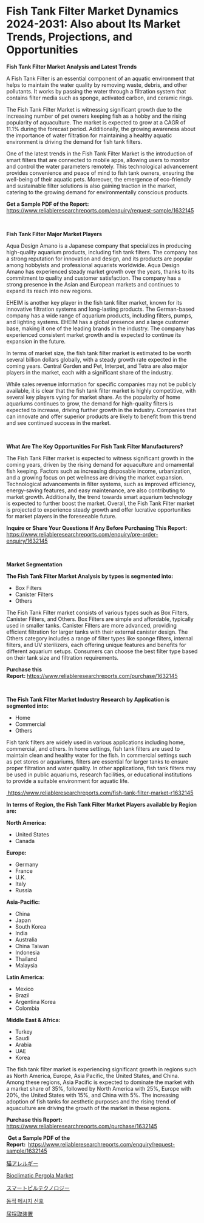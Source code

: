 <p><h1>Fish Tank Filter Market Dynamics 2024-2031: Also about Its Market Trends, Projections, and Opportunities</h1></p><p><strong>Fish Tank Filter Market Analysis and Latest Trends</strong></p>
<p><p>A Fish Tank Filter is an essential component of an aquatic environment that helps to maintain the water quality by removing waste, debris, and other pollutants. It works by passing the water through a filtration system that contains filter media such as sponge, activated carbon, and ceramic rings.</p><p>The Fish Tank Filter Market is witnessing significant growth due to the increasing number of pet owners keeping fish as a hobby and the rising popularity of aquaculture. The market is expected to grow at a CAGR of 11.1% during the forecast period. Additionally, the growing awareness about the importance of water filtration for maintaining a healthy aquatic environment is driving the demand for fish tank filters.</p><p>One of the latest trends in the Fish Tank Filter Market is the introduction of smart filters that are connected to mobile apps, allowing users to monitor and control the water parameters remotely. This technological advancement provides convenience and peace of mind to fish tank owners, ensuring the well-being of their aquatic pets. Moreover, the emergence of eco-friendly and sustainable filter solutions is also gaining traction in the market, catering to the growing demand for environmentally conscious products.</p></p>
<p><strong>Get a Sample PDF of the Report:&nbsp;</strong> <a href="https://www.reliableresearchreports.com/enquiry/request-sample/1632145">https://www.reliableresearchreports.com/enquiry/request-sample/1632145</a></p>
<p>&nbsp;</p>
<p><strong>Fish Tank Filter Major Market Players</strong></p>
<p><p>Aqua Design Amano is a Japanese company that specializes in producing high-quality aquarium products, including fish tank filters. The company has a strong reputation for innovation and design, and its products are popular among hobbyists and professional aquarists worldwide. Aqua Design Amano has experienced steady market growth over the years, thanks to its commitment to quality and customer satisfaction. The company has a strong presence in the Asian and European markets and continues to expand its reach into new regions.</p><p>EHEIM is another key player in the fish tank filter market, known for its innovative filtration systems and long-lasting products. The German-based company has a wide range of aquarium products, including filters, pumps, and lighting systems. EHEIM has a global presence and a large customer base, making it one of the leading brands in the industry. The company has experienced consistent market growth and is expected to continue its expansion in the future.</p><p>In terms of market size, the fish tank filter market is estimated to be worth several billion dollars globally, with a steady growth rate expected in the coming years. Central Garden and Pet, Interpet, and Tetra are also major players in the market, each with a significant share of the industry.</p><p>While sales revenue information for specific companies may not be publicly available, it is clear that the fish tank filter market is highly competitive, with several key players vying for market share. As the popularity of home aquariums continues to grow, the demand for high-quality filters is expected to increase, driving further growth in the industry. Companies that can innovate and offer superior products are likely to benefit from this trend and see continued success in the market.</p></p>
<p>&nbsp;</p>
<p><strong>What Are The Key Opportunities For Fish Tank Filter Manufacturers?</strong></p>
<p><p>The Fish Tank Filter market is expected to witness significant growth in the coming years, driven by the rising demand for aquaculture and ornamental fish keeping. Factors such as increasing disposable income, urbanization, and a growing focus on pet wellness are driving the market expansion. Technological advancements in filter systems, such as improved efficiency, energy-saving features, and easy maintenance, are also contributing to market growth. Additionally, the trend towards smart aquarium technology is expected to further boost the market. Overall, the Fish Tank Filter market is projected to experience steady growth and offer lucrative opportunities for market players in the foreseeable future.</p></p>
<p><strong>Inquire or Share Your Questions If Any Before Purchasing This Report:</strong> <a href="https://www.reliableresearchreports.com/enquiry/pre-order-enquiry/1632145">https://www.reliableresearchreports.com/enquiry/pre-order-enquiry/1632145</a></p>
<p>&nbsp;</p>
<p><strong>Market Segmentation</strong></p>
<p><strong>The Fish Tank Filter Market Analysis by types is segmented into:</strong></p>
<p><ul><li>Box Filters</li><li>Canister Filters</li><li>Others</li></ul></p>
<p><p>The Fish Tank Filter market consists of various types such as Box Filters, Canister Filters, and Others. Box Filters are simple and affordable, typically used in smaller tanks. Canister Filters are more advanced, providing efficient filtration for larger tanks with their external canister design. The Others category includes a range of filter types like sponge filters, internal filters, and UV sterilizers, each offering unique features and benefits for different aquarium setups. Consumers can choose the best filter type based on their tank size and filtration requirements.</p></p>
<p><strong>Purchase this Report:&nbsp;</strong><a href="https://www.reliableresearchreports.com/purchase/1632145">https://www.reliableresearchreports.com/purchase/1632145</a></p>
<p>&nbsp;</p>
<p><strong>The Fish Tank Filter Market Industry Research by Application is segmented into:</strong></p>
<p><ul><li>Home</li><li>Commercial</li><li>Others</li></ul></p>
<p><p>Fish tank filters are widely used in various applications including home, commercial, and others. In home settings, fish tank filters are used to maintain clean and healthy water for the fish. In commercial settings such as pet stores or aquariums, filters are essential for larger tanks to ensure proper filtration and water quality. In other applications, fish tank filters may be used in public aquariums, research facilities, or educational institutions to provide a suitable environment for aquatic life.</p></p>
<p><a href="https://www.reliableresearchreports.com/fish-tank-filter-market-r1632145">&nbsp;https://www.reliableresearchreports.com/fish-tank-filter-market-r1632145</a></p>
<p><strong>In terms of Region, the Fish Tank Filter Market Players available by Region are:</strong></p>
<p>
    <p> <strong> North America: </strong>
        <ul>
            <li>United States</li>
            <li>Canada</li>
        </ul>
        </p> 
    <p> <strong> Europe: </strong>
        <ul>
            <li>Germany</li>
            <li>France</li>
            <li>U.K.</li>
            <li>Italy</li>
            <li>Russia</li>
        </ul>
        </p> 
    <p> <strong> Asia-Pacific: </strong>
        <ul>
            <li>China</li>
            <li>Japan</li>
            <li>South Korea</li>
            <li>India</li>
            <li>Australia</li>
            <li>China Taiwan</li>
            <li>Indonesia</li>
            <li>Thailand</li>
            <li>Malaysia</li>
        </ul>
        </p> 
    <p> <strong> Latin America: </strong>
        <ul>
            <li>Mexico</li>
            <li>Brazil</li>
            <li>Argentina Korea</li>
            <li>Colombia</li>
        </ul>
        </p> 
    <p> <strong> Middle East & Africa: </strong>
        <ul>
            <li>Turkey</li>
            <li>Saudi</li>
            <li>Arabia</li>
            <li>UAE</li>
            <li>Korea</li>
        </ul>
    </p>
    </p>
<p><p>The fish tank filter market is experiencing significant growth in regions such as North America, Europe, Asia Pacific, the United States, and China. Among these regions, Asia Pacific is expected to dominate the market with a market share of 35%, followed by North America with 25%, Europe with 20%, the United States with 15%, and China with 5%. The increasing adoption of fish tanks for aesthetic purposes and the rising trend of aquaculture are driving the growth of the market in these regions.</p></p>
<p><strong>Purchase this Report: </strong><a href="https://www.reliableresearchreports.com/purchase/1632145">https://www.reliableresearchreports.com/purchase/1632145</a></p>
<p>&nbsp;<strong>Get a Sample PDF of the Report:&nbsp;&nbsp;</strong><a href="https://www.reliableresearchreports.com/enquiry/request-sample/1632145">https://www.reliableresearchreports.com/enquiry/request-sample/1632145</a></p>
<p><strong></strong></p>
<p><p><a href="https://medium.com/@addiehirthe05/%E7%8C%AB%E3%82%A2%E3%83%AC%E3%83%AB%E3%82%AE%E3%83%BC%E3%83%9E%E3%83%BC%E3%82%B1%E3%83%83%E3%83%88%E3%81%AE%E3%83%88%E3%83%AC%E3%83%B3%E3%83%89%E3%81%8A%E3%82%88%E3%81%B3%E5%B8%82%E5%A0%B4%E5%88%86%E6%9E%90%E3%81%AF-2024%E5%B9%B4%E3%81%8B%E3%82%892031%E5%B9%B4%E3%81%BE%E3%81%A7%E3%81%AE%E6%9C%9F%E9%96%93%E3%81%AB%E4%BA%88%E6%B8%AC%E3%81%95%E3%82%8C%E3%81%A6%E3%81%84%E3%81%BE%E3%81%99-06277257cfcd">猫アレルギー</a></p><p><a href="https://github.com/sofayahoo2023/Market-Research-Report-List-4/blob/main/bioclimatic-pergola-market.md">Bioclimatic Pergola Market</a></p><p><a href="https://github.com/nemesis2824/Market-Research-Report-List-1/blob/main/111849334583.md">スマートピルテクノロジー</a></p><p><a href="https://medium.com/@constantinvon/%EB%8B%A4%EC%9D%B4%EB%82%B4%EB%AF%B9-%EB%A9%94%EC%8B%9C%EC%A7%80-%ED%91%9C%EC%A7%80%ED%8C%90-%EC%8B%9C%EC%9E%A5-%EB%8F%99%ED%96%A5-%EB%B0%8F-%EC%8B%9C%EC%9E%A5-%EB%B6%84%EC%84%9D%EC%9D%80-2024-2031%EB%85%84%EA%B9%8C%EC%A7%80-%EC%98%88%EC%83%81%EB%90%A9%EB%8B%88%EB%8B%A4-3a12193591b1">동적 메시지 신호</a></p><p><a href="https://github.com/pepo3k/Market-Research-Report-List-1/blob/main/782588634582.md">尿採取装置</a></p></p>